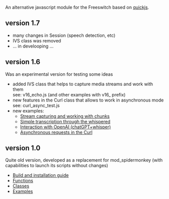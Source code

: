 <p>
    An alternative javascript module for the Freeswitch based on <a href="https://bellard.org/quickjs/">quickjs</a>. <br>
</p>

## version 1.7
 - many changes in Session (speech detection, etc) <br>
 - IVS class was removed <br>
 - ... in develooping ...
    
## version 1.6
Was an experimental version for testing some ideas
 - added IVS class that helps to capture media streams and work with them <br>
   see: v16_echo.js (and other examples with v16_ prefix)
 - new features in the Curl class that allows to work in asynchronous mode <br>
   see: curl_async_test.js
 - new examples: <br>
    - [Stream capturing and working with chunks](https://github.com/akscf/mod_quickjs/blob/main/examples/v16_echo.js)
    - [Simple transcription through the whispered](https://github.com/akscf/mod_quickjs/blob/main/examples/v16_whisperd.js)
    - [Interaction with OpenAI (chatGPT+whisper)](https://github.com/akscf/mod_quickjs/blob/main/examples/v16_chatgpt.js)
    - [Asynchronous requests in the Curl](https://github.com/akscf/mod_quickjs/blob/main/examples/curl_async_test.js)
 
## version 1.0
 Quite old version, developed as a replacement for mod_spidermonkey (with capabilities to launch its scripts without changes)
 - [Build and installation guide](https://github.com/akscf/mod_quickjs/blob/main/docs/installation_guide.pdf)
 - [Functions](https://github.com/akscf/mod_quickjs/blob/main/docs/builtin_functions_v10.pdf)
 - [Classes](https://github.com/akscf/mod_quickjs/blob/main/docs/builtin_classes_v10.pdf)
 - [Examples](examples/)

